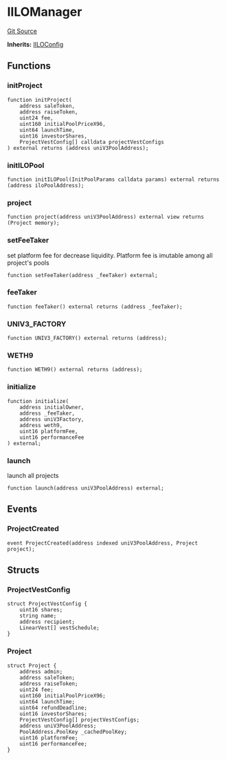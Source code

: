 # IILOManager
[Git Source](https://github.com/KYRDTeam/ilo-contracts/blob/a3fc4c57db039cc1b79c7925531b021576d1b1a7/src/interfaces/IILOManager.sol)

**Inherits:**
[IILOConfig](/src/interfaces/IILOConfig.sol/interface.IILOConfig.md)


## Functions
### initProject


```solidity
function initProject(
    address saleToken,
    address raiseToken,
    uint24 fee,
    uint160 initialPoolPriceX96,
    uint64 launchTime,
    uint16 investorShares,
    ProjectVestConfig[] calldata projectVestConfigs
) external returns (address uniV3PoolAddress);
```

### initILOPool


```solidity
function initILOPool(InitPoolParams calldata params) external returns (address iloPoolAddress);
```

### project


```solidity
function project(address uniV3PoolAddress) external view returns (Project memory);
```

### setFeeTaker

set platform fee for decrease liquidity. Platform fee is imutable among all project's pools


```solidity
function setFeeTaker(address _feeTaker) external;
```

### feeTaker


```solidity
function feeTaker() external returns (address _feeTaker);
```

### UNIV3_FACTORY


```solidity
function UNIV3_FACTORY() external returns (address);
```

### WETH9


```solidity
function WETH9() external returns (address);
```

### initialize


```solidity
function initialize(
    address initialOwner,
    address _feeTaker,
    address uniV3Factory,
    address weth9,
    uint16 platformFee,
    uint16 performanceFee
) external;
```

### launch

launch all projects


```solidity
function launch(address uniV3PoolAddress) external;
```

## Events
### ProjectCreated

```solidity
event ProjectCreated(address indexed uniV3PoolAddress, Project project);
```

## Structs
### ProjectVestConfig

```solidity
struct ProjectVestConfig {
    uint16 shares;
    string name;
    address recipient;
    LinearVest[] vestSchedule;
}
```

### Project

```solidity
struct Project {
    address admin;
    address saleToken;
    address raiseToken;
    uint24 fee;
    uint160 initialPoolPriceX96;
    uint64 launchTime;
    uint64 refundDeadline;
    uint16 investorShares;
    ProjectVestConfig[] projectVestConfigs;
    address uniV3PoolAddress;
    PoolAddress.PoolKey _cachedPoolKey;
    uint16 platformFee;
    uint16 performanceFee;
}
```

